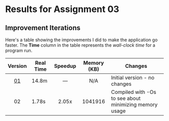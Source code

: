 # Results for Assignment 03

## Improvement Iterations

Here's a table showing the improvements I did to make the application go faster.  The **Time** column in the table represents the _wall-clock time_ for a program run.

| Version | Real Time | Speedup | Memory (KB) | Changes |
| :-----: | ---- | :-----: | :------: | ------- |
| [01](server.cpp) | 14.8m | &mdash; | N/A | Initial version - no changes |
| 02 | 1.78s | 2.05x | 1041916 | Compiled with -Os to see about minimizing memory usage |
